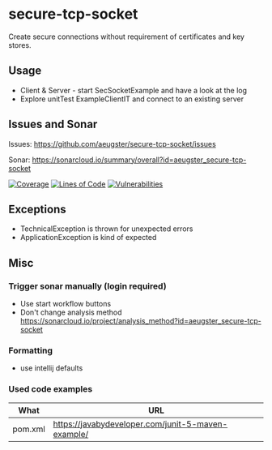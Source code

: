 # secure-tcp-socket
Create secure connections without requirement of certificates and key stores.

## Usage
- Client & Server - start SecSocketExample and have a look at the log
- Explore unitTest ExampleClientIT and connect to an existing server

## Issues and Sonar
Issues: https://github.com/aeugster/secure-tcp-socket/issues

Sonar: https://sonarcloud.io/summary/overall?id=aeugster_secure-tcp-socket

[![Coverage](https://sonarcloud.io/api/project_badges/measure?project=aeugster_secure-tcp-socket&metric=coverage)](https://sonarcloud.io/summary/new_code?id=aeugster_secure-tcp-socket)
[![Lines of Code](https://sonarcloud.io/api/project_badges/measure?project=aeugster_secure-tcp-socket&metric=ncloc)](https://sonarcloud.io/summary/new_code?id=aeugster_secure-tcp-socket)
[![Vulnerabilities](https://sonarcloud.io/api/project_badges/measure?project=aeugster_secure-tcp-socket&metric=vulnerabilities)](https://sonarcloud.io/summary/new_code?id=aeugster_secure-tcp-socket)

## Exceptions
- TechnicalException is thrown for unexpected errors
- ApplicationException is kind of expected


## Misc

### Trigger sonar manually (login required)
- Use start workflow buttons
- Don't change analysis method https://sonarcloud.io/project/analysis_method?id=aeugster_secure-tcp-socket

### Formatting
- use intellij defaults

### Used code examples
| What    | URL                                                |
|---------|----------------------------------------------------|
| pom.xml | https://javabydeveloper.com/junit-5-maven-example/ |

